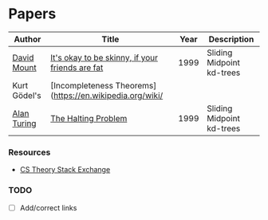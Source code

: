 # Papers

| Author | Title | Year | Description |
| --- | --- | --- | --- |
| [David Mount](link) | [It's okay to be skinny, if your friends are fat](https://www.cs.umd.edu/~mount/Papers/cgc99-smpack.pdf) | 1999 | Sliding Midpoint kd-trees |
| Kurt Gödel's| [Incompleteness Theorems](https://en.wikipedia.org/wiki/
| [Alan Turing](link) | [The Halting Problem](https://en.wikipedia.org/wiki/Halting_problem) | 1999 | Sliding Midpoint kd-trees |

### Resources

- [CS Theory Stack Exchange](https://cstheory.stackexchange.com/questions/10387/beautiful-results-in-tcs)

### TODO

- [ ] Add/correct links
